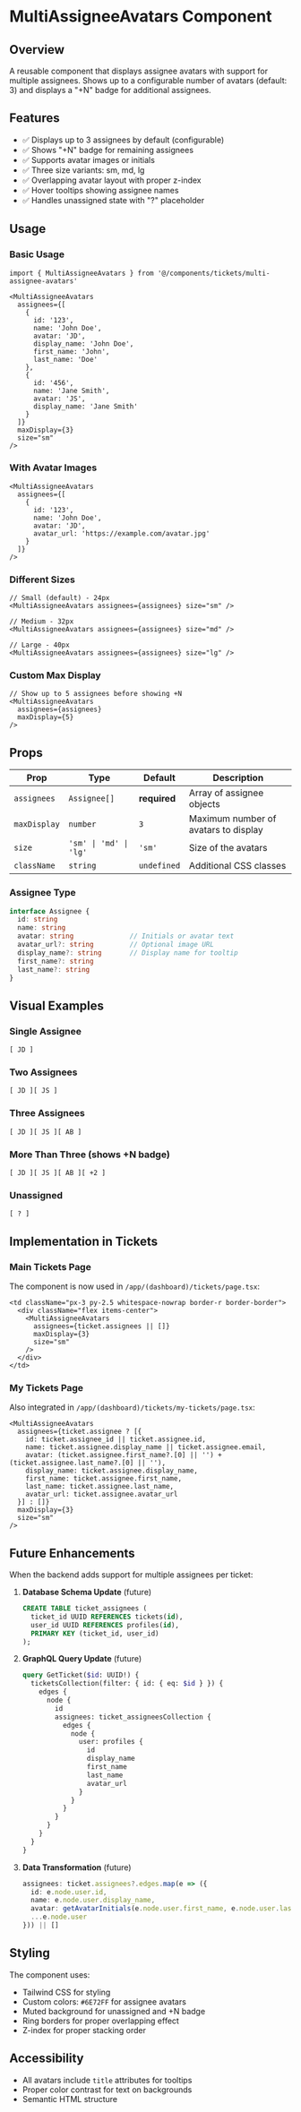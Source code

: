 # MultiAssigneeAvatars Component

## Overview
A reusable component that displays assignee avatars with support for multiple assignees. Shows up to a configurable number of avatars (default: 3) and displays a "+N" badge for additional assignees.

## Features
- ✅ Displays up to 3 assignees by default (configurable)
- ✅ Shows "+N" badge for remaining assignees
- ✅ Supports avatar images or initials
- ✅ Three size variants: sm, md, lg
- ✅ Overlapping avatar layout with proper z-index
- ✅ Hover tooltips showing assignee names
- ✅ Handles unassigned state with "?" placeholder

## Usage

### Basic Usage
```tsx
import { MultiAssigneeAvatars } from '@/components/tickets/multi-assignee-avatars'

<MultiAssigneeAvatars
  assignees={[
    {
      id: '123',
      name: 'John Doe',
      avatar: 'JD',
      display_name: 'John Doe',
      first_name: 'John',
      last_name: 'Doe'
    },
    {
      id: '456',
      name: 'Jane Smith',
      avatar: 'JS',
      display_name: 'Jane Smith'
    }
  ]}
  maxDisplay={3}
  size="sm"
/>
```

### With Avatar Images
```tsx
<MultiAssigneeAvatars
  assignees={[
    {
      id: '123',
      name: 'John Doe',
      avatar: 'JD',
      avatar_url: 'https://example.com/avatar.jpg'
    }
  ]}
/>
```

### Different Sizes
```tsx
// Small (default) - 24px
<MultiAssigneeAvatars assignees={assignees} size="sm" />

// Medium - 32px
<MultiAssigneeAvatars assignees={assignees} size="md" />

// Large - 40px
<MultiAssigneeAvatars assignees={assignees} size="lg" />
```

### Custom Max Display
```tsx
// Show up to 5 assignees before showing +N
<MultiAssigneeAvatars 
  assignees={assignees} 
  maxDisplay={5} 
/>
```

## Props

| Prop | Type | Default | Description |
|------|------|---------|-------------|
| `assignees` | `Assignee[]` | **required** | Array of assignee objects |
| `maxDisplay` | `number` | `3` | Maximum number of avatars to display |
| `size` | `'sm' \| 'md' \| 'lg'` | `'sm'` | Size of the avatars |
| `className` | `string` | `undefined` | Additional CSS classes |

### Assignee Type
```typescript
interface Assignee {
  id: string
  name: string
  avatar: string              // Initials or avatar text
  avatar_url?: string         // Optional image URL
  display_name?: string       // Display name for tooltip
  first_name?: string
  last_name?: string
}
```

## Visual Examples

### Single Assignee
```
[ JD ]
```

### Two Assignees
```
[ JD ][ JS ]
```

### Three Assignees
```
[ JD ][ JS ][ AB ]
```

### More Than Three (shows +N badge)
```
[ JD ][ JS ][ AB ][ +2 ]
```

### Unassigned
```
[ ? ]
```

## Implementation in Tickets

### Main Tickets Page
The component is now used in `/app/(dashboard)/tickets/page.tsx`:

```tsx
<td className="px-3 py-2.5 whitespace-nowrap border-r border-border">
  <div className="flex items-center">
    <MultiAssigneeAvatars
      assignees={ticket.assignees || []}
      maxDisplay={3}
      size="sm"
    />
  </div>
</td>
```

### My Tickets Page
Also integrated in `/app/(dashboard)/tickets/my-tickets/page.tsx`:

```tsx
<MultiAssigneeAvatars
  assignees={ticket.assignee ? [{
    id: ticket.assignee_id || ticket.assignee.id,
    name: ticket.assignee.display_name || ticket.assignee.email,
    avatar: (ticket.assignee.first_name?.[0] || '') + (ticket.assignee.last_name?.[0] || ''),
    display_name: ticket.assignee.display_name,
    first_name: ticket.assignee.first_name,
    last_name: ticket.assignee.last_name,
    avatar_url: ticket.assignee.avatar_url
  }] : []}
  maxDisplay={3}
  size="sm"
/>
```

## Future Enhancements

When the backend adds support for multiple assignees per ticket:

1. **Database Schema Update** (future)
   ```sql
   CREATE TABLE ticket_assignees (
     ticket_id UUID REFERENCES tickets(id),
     user_id UUID REFERENCES profiles(id),
     PRIMARY KEY (ticket_id, user_id)
   );
   ```

2. **GraphQL Query Update** (future)
   ```graphql
   query GetTicket($id: UUID!) {
     ticketsCollection(filter: { id: { eq: $id } }) {
       edges {
         node {
           id
           assignees: ticket_assigneesCollection {
             edges {
               node {
                 user: profiles {
                   id
                   display_name
                   first_name
                   last_name
                   avatar_url
                 }
               }
             }
           }
         }
       }
     }
   }
   ```

3. **Data Transformation** (future)
   ```typescript
   assignees: ticket.assignees?.edges.map(e => ({
     id: e.node.user.id,
     name: e.node.user.display_name,
     avatar: getAvatarInitials(e.node.user.first_name, e.node.user.last_name),
     ...e.node.user
   })) || []
   ```

## Styling

The component uses:
- Tailwind CSS for styling
- Custom colors: `#6E72FF` for assignee avatars
- Muted background for unassigned and +N badge
- Ring borders for proper overlapping effect
- Z-index for proper stacking order

## Accessibility

- All avatars include `title` attributes for tooltips
- Proper color contrast for text on backgrounds
- Semantic HTML structure

